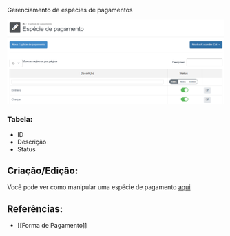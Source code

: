Gerenciamento de espécies de pagamentos

![](/assets/Pasted_image_20250518205007.png)

### Tabela:
- ID
- Descrição
- Status

## Criação/Edição:
Você pode ver como manipular uma espécie de pagamento [aqui](https://scribehow.com/shared/Gerenciando_Especies_de_Pagamentos__Open_Manager__Xc1T7DARSSaCwCgMBc-IvQ)


## Referências:
- [[Forma de Pagamento]]